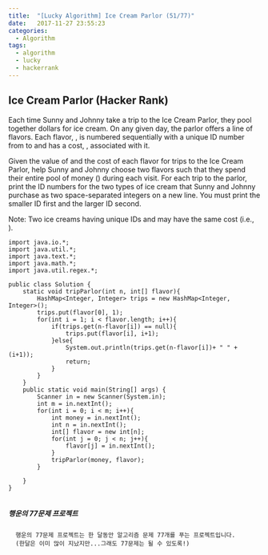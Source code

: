 ```yaml
---
title:  "[Lucky Algorithm] Ice Cream Parlor (51/77)"
date:   2017-11-27 23:55:23
categories:
  - Algorithm
tags:
  - algorithm
  - lucky
  - hackerrank
---
```

## Ice Cream Parlor (Hacker Rank)
Each time Sunny and Johnny take a trip to the Ice Cream Parlor, they pool together  dollars for ice cream. On any given day, the parlor offers a line of  flavors. Each flavor, , is numbered sequentially with a unique ID number from  to  and has a cost, , associated with it.

Given the value of  and the cost of each flavor for  trips to the Ice Cream Parlor, help Sunny and Johnny choose two flavors such that they spend their entire pool of money () during each visit. For each trip to the parlor, print the ID numbers for the two types of ice cream that Sunny and Johnny purchase as two space-separated integers on a new line. You must print the smaller ID first and the larger ID second.

Note: Two ice creams having unique IDs  and  may have the same cost (i.e., ).


```
import java.io.*;
import java.util.*;
import java.text.*;
import java.math.*;
import java.util.regex.*;

public class Solution {
    static void tripParlor(int n, int[] flavor){
        HashMap<Integer, Integer> trips = new HashMap<Integer, Integer>();
        trips.put(flavor[0], 1);
        for(int i = 1; i < flavor.length; i++){
            if(trips.get(n-flavor[i]) == null){
                trips.put(flavor[i], i+1);
            }else{
                System.out.println(trips.get(n-flavor[i])+ " " + (i+1));
                return;
            }
        }
    }
    public static void main(String[] args) {
        Scanner in = new Scanner(System.in);
        int m = in.nextInt();
        for(int i = 0; i < m; i++){
            int money = in.nextInt();
            int n = in.nextInt();
            int[] flavor = new int[n];
            for(int j = 0; j < n; j++){
                flavor[j] = in.nextInt();
            }
            tripParlor(money, flavor);
        }

    }
}


```

##### 행운의 77문제 프로젝트
```
  행운의 77문제 프로젝트는 한 달동안 알고리즘 문제 77개를 푸는 프로젝트입니다.
  (한달은 이미 많이 지났지만...그래도 77문제는 될 수 있도록!)
```
